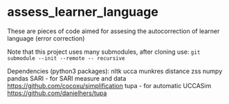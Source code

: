 # assess_learner_language
These are pieces of code aimed for assesing the autocorrection of learner language (error correction)

Note that this project uses many submodules, after cloning use: 
```git submodule --init --remote -- recursive ```


Dependencies (python3 packages):
nltk
ucca
munkres
distance
zss
numpy
pandas
SARI - for SARI measure and data https://github.com/cocoxu/simplification
tupa - for automatic UCCASim https://github.com/danielhers/tupa

